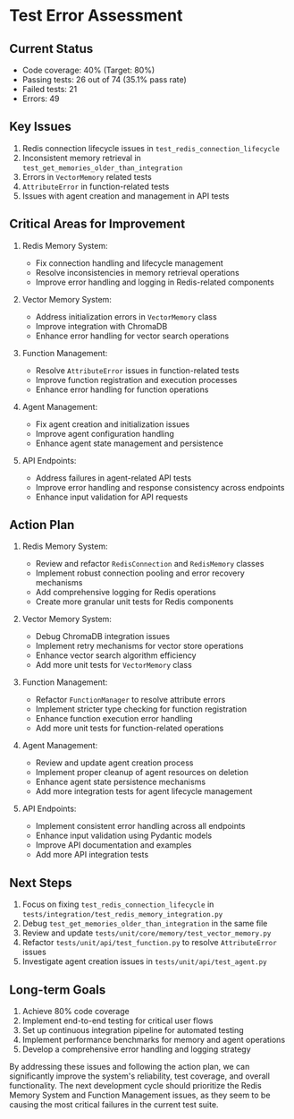 # Test Error Assessment

## Current Status
- Code coverage: 40% (Target: 80%)
- Passing tests: 26 out of 74 (35.1% pass rate)
- Failed tests: 21
- Errors: 49

## Key Issues
1. Redis connection lifecycle issues in `test_redis_connection_lifecycle`
2. Inconsistent memory retrieval in `test_get_memories_older_than_integration`
3. Errors in `VectorMemory` related tests
4. `AttributeError` in function-related tests
5. Issues with agent creation and management in API tests

## Critical Areas for Improvement
1. Redis Memory System:
   - Fix connection handling and lifecycle management
   - Resolve inconsistencies in memory retrieval operations
   - Improve error handling and logging in Redis-related components

2. Vector Memory System:
   - Address initialization errors in `VectorMemory` class
   - Improve integration with ChromaDB
   - Enhance error handling for vector search operations

3. Function Management:
   - Resolve `AttributeError` issues in function-related tests
   - Improve function registration and execution processes
   - Enhance error handling for function operations

4. Agent Management:
   - Fix agent creation and initialization issues
   - Improve agent configuration handling
   - Enhance agent state management and persistence

5. API Endpoints:
   - Address failures in agent-related API tests
   - Improve error handling and response consistency across endpoints
   - Enhance input validation for API requests

## Action Plan
1. Redis Memory System:
   - Review and refactor `RedisConnection` and `RedisMemory` classes
   - Implement robust connection pooling and error recovery mechanisms
   - Add comprehensive logging for Redis operations
   - Create more granular unit tests for Redis components

2. Vector Memory System:
   - Debug ChromaDB integration issues
   - Implement retry mechanisms for vector store operations
   - Enhance vector search algorithm efficiency
   - Add more unit tests for `VectorMemory` class

3. Function Management:
   - Refactor `FunctionManager` to resolve attribute errors
   - Implement stricter type checking for function registration
   - Enhance function execution error handling
   - Add more unit tests for function-related operations

4. Agent Management:
   - Review and update agent creation process
   - Implement proper cleanup of agent resources on deletion
   - Enhance agent state persistence mechanisms
   - Add more integration tests for agent lifecycle management

5. API Endpoints:
   - Implement consistent error handling across all endpoints
   - Enhance input validation using Pydantic models
   - Improve API documentation and examples
   - Add more API integration tests

## Next Steps
1. Focus on fixing `test_redis_connection_lifecycle` in `tests/integration/test_redis_memory_integration.py`
2. Debug `test_get_memories_older_than_integration` in the same file
3. Review and update `tests/unit/core/memory/test_vector_memory.py`
4. Refactor `tests/unit/api/test_function.py` to resolve `AttributeError` issues
5. Investigate agent creation issues in `tests/unit/api/test_agent.py`

## Long-term Goals
1. Achieve 80% code coverage
2. Implement end-to-end testing for critical user flows
3. Set up continuous integration pipeline for automated testing
4. Implement performance benchmarks for memory and agent operations
5. Develop a comprehensive error handling and logging strategy

By addressing these issues and following the action plan, we can significantly improve the system's reliability, test coverage, and overall functionality. The next development cycle should prioritize the Redis Memory System and Function Management issues, as they seem to be causing the most critical failures in the current test suite.
